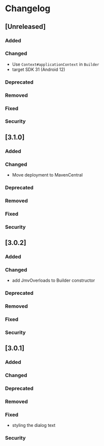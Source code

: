 # Changelog

## [Unreleased]
### Added

### Changed
- Use `Context#applicationContext` in `Builder`
- target SDK 31 (Android 12)

### Deprecated

### Removed

### Fixed

### Security
## [3.1.0]
### Added

### Changed
- Move deployment to MavenCentral

### Deprecated

### Removed

### Fixed

### Security
## [3.0.2]
### Added

### Changed
- add JmvOverloads to Builder constructor

### Deprecated

### Removed

### Fixed

### Security
## [3.0.1]
### Added

### Changed

### Deprecated

### Removed

### Fixed
- styling the dialog text


### Security
